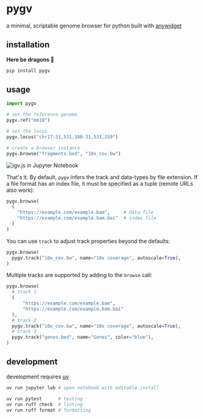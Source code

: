 # pygv

a minimal, scriptable genome browser for python built with
[anywidget](https://github.com/manzt/anywidget)

## installation

**Here be dragons 🐉**

```sh
pip install pygv
```

## usage

```py
import pygv

# set the reference genome
pygv.ref("mm10")

# set the locus
pygv.locus("chr17:31,531,100-31,531,259")

# create a browser instance
pygv.browse("fragments.bed", "10x_cov.bw")
```

![igv.js in Jupyter Notebook](https://github.com/manzt/anywidget/assets/24403730/8aa77384-6d7c-422f-9238-37e06a0272f6)

That's it. By default, `pygv` infers the track and data-types by file extension.
If a file format has an index file, it must be specified as a tuple (remote URLs
also work):

```py
pygv.browse(
  (
    "https://example.com/example.bam",     # data file
    "https://example.com/example.bam.bai"  # index file
  )
)
```

You can use `track` to adjust track properties beyond the defaults:

```py
pygv.browse(
  pygv.track("10x_cov.bw", name="10x coverage", autoscale=True),
)
```

Multiple tracks are supported by adding to the `browse` call:

```py
pygv.browse(
  # track 1
  (
      "https://example.com/example.bam",
      "https://example.com/example.bam.bai"
  ),
  # track 2
  pygv.track("10x_cov.bw", name="10x coverage", autoscale=True),
  # track 3
  pygv.track("genes.bed", name="Genes", color="blue"),
)
```

## development

development requires [uv](https://astral.sh/uv)

```sh
uv run jupyter lab # open notebook with editable install
```

```sh
uv run pytest      # testing
uv run ruff check  # linting
uv run ruff format # formatting
```
